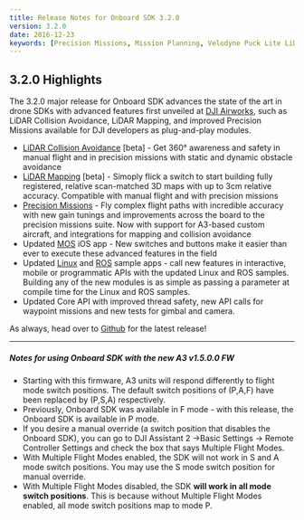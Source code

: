 ```yaml
---
title: Release Notes for Onboard SDK 3.2.0
version: 3.2.0
date: 2016-12-23
keywords: [Precision Missions, Mission Planning, Velodyne Puck Lite LiDAR, Collision Avoidance, LiDAR, 3.2, Mapping, Point Clouds]
---
```


## 3.2.0 Highlights

The 3.2.0 major release for Onboard SDK advances the state of the art in drone SDKs with advanced features first unveiled at [DJI Airworks](www.dji.com/newsroom/news/dji-enterprise-launches-airworks-conference), such as LiDAR Collision Avoidance, LiDAR Mapping, and improved Precision Missions available for DJI developers as plug-and-play modules. 

* [LiDAR Collision Avoidance](../modules/collision-avoidance/collision-avoidance.html) [beta] - Get 360&deg; awareness and safety in manual flight and in precision missions with static and dynamic obstacle avoidance
* [LiDAR Mapping](../modules/lidarmapping/lidar-mapping.html) [beta] - Simoply flick a switch to start building fully registered, relative scan-matched 3D maps with up to 3cm relative accuracy. Compatible with manual flight and with precision missions
* [Precision Missions](../modules/missionplan/README.html) - Fly complex flight paths with incredible accuracy with new gain tunings and improvements across the board to the precision missions suite. Now with support for A3-based custom aircraft, and integrations for mapping and collision avoidance
* Updated [MOS](../github-platform-docs/MobileOnboardSDK/Mobile-OSDK.html) iOS app - New switches and buttons make it easier than ever to execute these advanced features in the field
* Updated [Linux](../github-platform-docs/Linux/README.html) and [ROS](../github-platform-docs/ROS/README.html) sample apps - call new features in interactive, mobile or programmatic APIs with the updated Linux and ROS samples. Building any of the new modules is as simple as passing a parameter at compile time for the Linux and ROS samples.
* Updated Core API with improved thread safety, new API calls for waypoint missions and new tests for gimbal and camera.

As always, head over to [Github](https://github.com/dji-sdk/Onboard-SDK) for the latest release!

---
##### Notes for using Onboard SDK with the new A3 v1.5.0.0 FW
* Starting with this firmware, A3 units will respond differently to flight mode switch positions. The default switch positions of (P,A,F) have been replaced by (P,S,A) respectively.  
* Previously, Onboard SDK was available in F mode - with this release, the Onboard SDK is available in P mode. 
* If you desire a manual override (a switch position that disables the Onboard SDK), you can go to DJI Assistant 2 ->Basic Settings -> Remote Controller Settings and check the box that says Multiple Flight Modes.
* With Multiple Flight Modes enabled, the SDK will not work in S and A mode switch positions. You may use the S mode switch position for manual override.
* With Multiple Flight Modes disabled, the SDK **will work in all mode switch positions**. This is because without Multiple Flight Modes enabled, all mode switch positions map to mode P.
